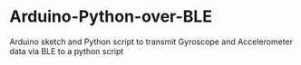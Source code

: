 # Arduino-Python-over-BLE
Arduino sketch and Python script to transmit Gyroscope and Accelerometer data via BLE to a python script
